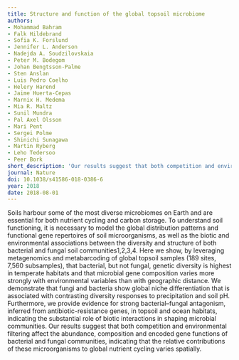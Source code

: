 ```yaml
---
title: Structure and function of the global topsoil microbiome
authors:
- Mohammad Bahram
- Falk Hildebrand
- Sofia K. Forslund
- Jennifer L. Anderson
- Nadejda A. Soudzilovskaia
- Peter M. Bodegom
- Johan Bengtsson-Palme
- Sten Anslan
- Luis Pedro Coelho
- Helery Harend
- Jaime Huerta-Cepas
- Marnix H. Medema
- Mia R. Maltz
- Sunil Mundra
- Pal Axel Olsson
- Mari Pent
- Sergei Polme
- Shinichi Sunagawa
- Martin Ryberg
- Leho Tedersoo
- Peer Bork
short_description: 'Our results suggest that both competition and environmental filtering affect the abundance, composition and encoded gene functions of bacterial and fungal communities, indicating that the relative contributions of these microorganisms to global nutrient cycling varies spatially.'
journal: Nature
doi: 10.1038/s41586-018-0386-6
year: 2018
date: 2018-08-01
---
```


Soils harbour some of the most diverse microbiomes on Earth and are essential for both nutrient cycling and carbon storage. To understand soil functioning, it is necessary to model the global distribution patterns and functional gene repertoires of soil microorganisms, as well as the biotic and environmental associations between the diversity and structure of both bacterial and fungal soil communities1,2,3,4. Here we show, by leveraging metagenomics and metabarcoding of global topsoil samples (189 sites, 7,560 subsamples), that bacterial, but not fungal, genetic diversity is highest in temperate habitats and that microbial gene composition varies more strongly with environmental variables than with geographic distance. We demonstrate that fungi and bacteria show global niche differentiation that is associated with contrasting diversity responses to precipitation and soil pH. Furthermore, we provide evidence for strong bacterial–fungal antagonism, inferred from antibiotic-resistance genes, in topsoil and ocean habitats, indicating the substantial role of biotic interactions in shaping microbial communities. Our results suggest that both competition and environmental filtering affect the abundance, composition and encoded gene functions of bacterial and fungal communities, indicating that the relative contributions of these microorganisms to global nutrient cycling varies spatially.
